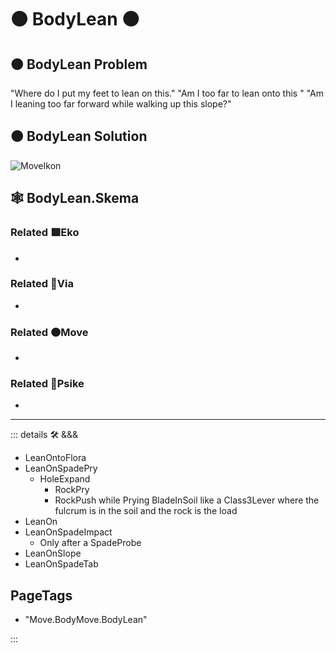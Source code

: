 # 🟠 <move>BodyLean</move>  🟠

## 🟠 BodyLean Problem

"Where do I put my feet to lean on this."
"Am I too far to lean onto this "
"Am I leaning too far forward while walking up this slope?"

## 🟠 BodyLean Solution

![MoveIkon](/Move/Move_Ikon.png)

## 🕸 BodyLean.Skema

### Related 🟩<eko>Eko</eko>

-

### Related 🔻<via>Via</via>

-

### Related 🟠<move>Move</move>

-

### Related 💜<psike>Psike</psike>

-

---

<!-- =================================================== -->
<!-- =================================================== -->
<!-- =================================================== -->
<!-- =================================================== -->
<!-- =================================================== -->
::: details 🛠 <dev>&&&</dev>

- LeanOntoFlora
- LeanOnSpadePry
    - HoleExpand
        - RockPry
        - RockPush while Prying BladeInSoil like a Class3Lever where the fulcrum is in the soil and the rock is the load
- LeanOn
- LeanOnSpadeImpact
    - Only after a SpadeProbe
- LeanOnSlope
- LeanOnSpadeTab

<h2>PageTags</h2>

- "Move.BodyMove.BodyLean"

:::

